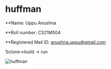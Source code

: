 # huffman

**Name: Uppu Anushna

**Roll number: CS21M504

**Registered Mail ID: anushna.uppu@gmail.com

1)clone->build -> run

![huffman](https://user-images.githubusercontent.com/93385316/175018787-2a48d6d7-e71d-47cb-a156-d58d4237bf14.png)
